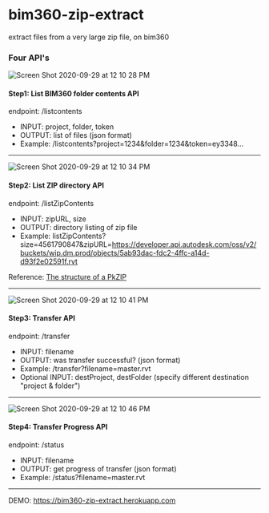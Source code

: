 # bim360-zip-extract
extract files from a very large zip file, on bim360


### Four API's

![Screen Shot 2020-09-29 at 12 10 28 PM](https://user-images.githubusercontent.com/440241/94604721-eeacbc80-024c-11eb-9609-10fba95e24e1.JPG)

#### Step1: List BIM360 folder contents API

endpoint: /listcontents
- INPUT:  project, folder, token
- OUTPUT: list of files (json format)
- Example: /listcontents?project=1234&folder=1234&token=ey3348...

---

![Screen Shot 2020-09-29 at 12 10 34 PM](https://user-images.githubusercontent.com/440241/94604729-f2404380-024c-11eb-9c87-b62171231459.JPG)

#### Step2: List ZIP directory API

endpoint: /listZipContents
- INPUT:  zipURL, size
- OUTPUT: directory listing of zip file
- Example: listZipContents?size=4561790847&zipURL=https://developer.api.autodesk.com/oss/v2/buckets/wip.dm.prod/objects/5ab93dac-fdc2-4ffc-a14d-d93f2e02591f.rvt

Reference: [The structure of a PkZIP](https://users.cs.jmu.edu/buchhofp/forensics/formats/pkzip.html)

---

![Screen Shot 2020-09-29 at 12 10 41 PM](https://user-images.githubusercontent.com/440241/94604737-f53b3400-024c-11eb-96ea-2270714abf89.JPG)

#### Step3: Transfer API

endpoint: /transfer
- INPUT:  filename
- OUTPUT: was transfer successful?  (json format)
- Example: /transfer?filename=master.rvt
- Optional INPUT: destProject, destFolder (specify different destination "project & folder")
---

![Screen Shot 2020-09-29 at 12 10 46 PM](https://user-images.githubusercontent.com/440241/94604750-f8362480-024c-11eb-92a6-f096fe747db8.JPG)

#### Step4: Transfer Progress API

endpoint: /status
- INPUT:  filename
- OUTPUT: get progress of transfer (json format)
- Example: /status?filename=master.rvt

---

DEMO: https://bim360-zip-extract.herokuapp.com


